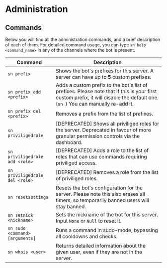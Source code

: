 # Administration

## Commands

Below you will find all the administration commands, and a brief description of each of them. For detailed command usage, you can  type `sn help <command_name>` in any of the channels where the bot is present.

| Command  | Description  |
| ------------ | ------------ |
| `sn prefix`  | Shows the bot's prefixes for this server. A server can have up to **5** custom prefixes.   |
| `sn prefix add <prefix>`  | Adds a custom prefix to the bot's list of prefixes. Please note that if this is your first custom prefix, it will disable the default one. (`sn `) You can manually re-add it.   |
| `sn prefix del <prefix>`  | Removes a prefix from the list of prefixes.  |
| `sn priviligedrole`  | [DEPRECATED] Shows all priviliged roles for the server. Deprecated in favour of more granular permission controls via the dashboard.  |
| `sn priviligedrole add <role>`  | [DEPRECATED] Adds a role to the list of roles that can use commands requiring priviliged access.  |
| `sn priviligedrole del <role>`  | [DEPRECATED] Removes a role from the list of priviliged roles.  |
| `sn resetsettings`  | Resets the bot's configuration for the server. Please note this also erases all timers, so temporarily banned users will stay banned.  |
| `sn setnick <nickname>`  | Sets the nickname of the bot for this server. Input `None` or `Null` to reset it.  |
| `sn sudo <command> [arguments]`  | Runs a command in sudo-mode, bypassing all cooldowns and checks.  |
| `sn whois <user>`  | Returns detailed information about the given user, even if they are not in the server.  |
